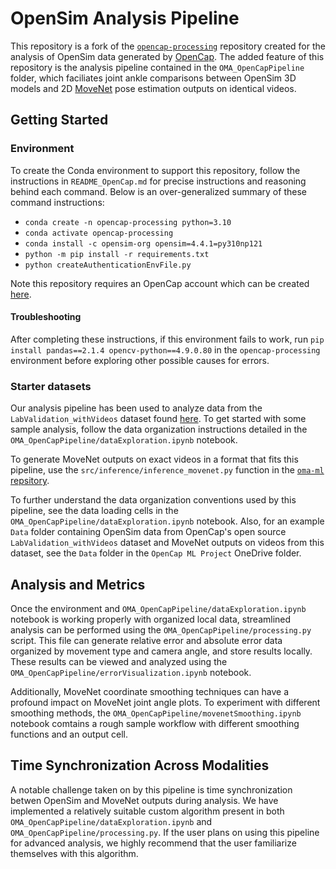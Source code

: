 # OpenSim Analysis Pipeline

This repository is a fork of the [`opencap-processing`](https://github.com/stanfordnmbl/opencap-processing) repository created for the analysis of OpenSim data generated by [OpenCap](https://www.opencap.ai/). The added feature of this repository is the analysis pipeline contained in the `OMA_OpenCapPipeline` folder, which faciliates joint ankle comparisons between OpenSim 3D models and 2D [MoveNet](https://www.tensorflow.org/hub/tutorials/movenet#:~:text=MoveNet%20is%20an%20ultra%20fast,applications%20that%20require%20high%20accuracy.) pose estimation outputs on identical videos.

## Getting Started

### Environment

To create the Conda environment to support this repository, follow the instructions in `README_OpenCap.md` for precise instructions and reasoning behind each command. Below is an over-generalized summary of these command instructions:

* `conda create -n opencap-processing python=3.10`
* `conda activate opencap-processing`
* `conda install -c opensim-org opensim=4.4.1=py310np121`
* `python -m pip install -r requirements.txt`
* `python createAuthenticationEnvFile.py`

Note this repository requires an OpenCap account which can be created [here](https://app.opencap.ai/login).

#### Troubleshooting

After completing these instructions, if this environment fails to work, run `pip install pandas==2.1.4 opencv-python==4.9.0.80` in the `opencap-processing` environment before exploring other possible causes for errors.

### Starter datasets

Our analysis pipeline has been used to analyze data from the `LabValidation_withVideos` dataset found [here](https://simtk.org/frs/?group_id=2385). To get started with some sample analysis, follow the data organization instructions detailed in the `OMA_OpenCapPipeline/dataExploration.ipynb` notebook.

To generate MoveNet outputs on exact videos in a format that fits this pipeline, use the `src/inference/inference_movenet.py` function in the [`oma-ml` repsitory](https://github.com/openmotionai/oma-ml).

To further understand the data organization conventions used by this pipeline, see the data loading cells in the `OMA_OpenCapPipeline/dataExploration.ipynb` notebook. Also, for an example `Data` folder containing OpenSim data from OpenCap's open source `LabValidation_withVideos` dataset and MoveNet outputs on videos from this dataset, see the `Data` folder in the `OpenCap ML Project` OneDrive folder.

## Analysis and Metrics

Once the environment and `OMA_OpenCapPipeline/dataExploration.ipynb` notebook is working properly with organized local data, streamlined analysis can be performed using the `OMA_OpenCapPipeline/processing.py` script. This file can generate relative error and absolute error data organized by movement type and camera angle, and store results locally. These results can be viewed and analyzed using the `OMA_OpenCapPipeline/errorVisualization.ipynb` notebook.

Additionally, MoveNet coordinate smoothing techniques can have a profound impact on MoveNet joint angle plots. To experiment with different smoothing methods, the `OMA_OpenCapPipeline/movenetSmoothing.ipynb` notebook comtains a rough sample workflow with different smoothing functions and an output cell.

## Time Synchronization Across Modalities

A notable challenge taken on by this pipeline is time synchronization betwen OpenSim and MoveNet outputs during analysis. We have implemented a relatively suitable custom algorithm present in both `OMA_OpenCapPipeline/dataExploration.ipynb` and `OMA_OpenCapPipeline/processing.py`. If the user plans on using this pipeline for advanced analysis, we highly recommend that the user familiarize themselves with this algorithm.
